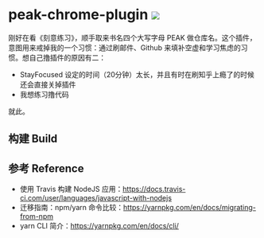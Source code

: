 # peak-chrome-plugin [![][Badges: Travis CI]][Links: Travis CI]

刚好在看《刻意练习》，顺手取来书名四个大写字母 PEAK 做仓库名。这个插件，意图用来戒掉我的一个习惯：通过刷邮件、Github 来填补空虚和学习焦虑的习惯。想自己撸插件的原因有二：

* StayFocused 设定的时间（20分钟）太长，并且有时在刷知乎上瘾了的时候还会直接关掉插件
* 我想练习撸代码

就此。

## 构建 Build

## 参考 Reference

* 使用 Travis 构建 NodeJS 应用：https://docs.travis-ci.com/user/languages/javascript-with-nodejs
* 迁移指南：npm/yarn 命令比较：https://yarnpkg.com/en/docs/migrating-from-npm
* yarn CLI 简介：https://yarnpkg.com/en/docs/cli/

[Badges: Travis CI]: https://travis-ci.org/linesh-simplicity/peak-chrome-extension.svg?branch=master
[Links: Travis CI]: https://travis-ci.org/linesh-simplicity/peak-chrome-extension
